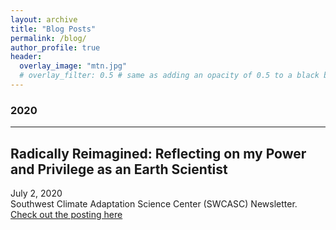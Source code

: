 ```yaml
---
layout: archive
title: "Blog Posts"
permalink: /blog/
author_profile: true
header:
  overlay_image: "mtn.jpg"
  # overlay_filter: 0.5 # same as adding an opacity of 0.5 to a black background
---
```


### 2020
--------------------
## Radically Reimagined: Reflecting on my Power and Privilege as an Earth Scientist

<i class="fas fa-calendar-alt"></i> July 2, 2020 <br/>
Southwest Climate Adaptation Science Center (SWCASC) Newsletter. [Check out the posting here](https://www.swcasc.arizona.edu/sw-casc-blog/radically-reimagined-reflecting-my-power-and-privilege-earth-scientist)